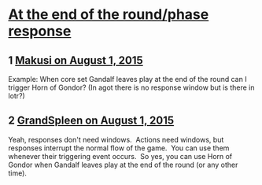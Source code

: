 # [At the end of the round/phase response](https://community.fantasyflightgames.com/topic/183874-at-the-end-of-the-roundphase-response/)

## 1 [Makusi on August 1, 2015](https://community.fantasyflightgames.com/topic/183874-at-the-end-of-the-roundphase-response/?do=findComment&comment=1714704)

Example: When core set Gandalf leaves play at the end of the round can I trigger Horn of Gondor? (In agot there is no response window but is there in lotr?)

## 2 [GrandSpleen on August 1, 2015](https://community.fantasyflightgames.com/topic/183874-at-the-end-of-the-roundphase-response/?do=findComment&comment=1714810)

Yeah, responses don't need windows.  Actions need windows, but responses interrupt the normal flow of the game.  You can use them whenever their triggering event occurs.  So yes, you can use Horn of Gondor when Gandalf leaves play at the end of the round (or any other time).

